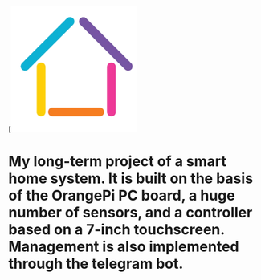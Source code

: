 [![N|Solid](https://github.com/tomahawksmail/OrangeSmartHome/blob/master/static/img/logo.png)
# My long-term project of a smart home system. It is built on the basis of the OrangePi PC board, a huge number of sensors, and a controller based on a 7-inch touchscreen. Management is also implemented through the telegram bot.



